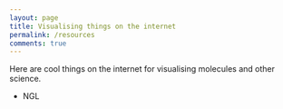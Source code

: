```yaml
---
layout: page
title: Visualising things on the internet
permalink: /resources
comments: true
---
```


Here are cool things on the internet for visualising molecules and other science.

- NGL
